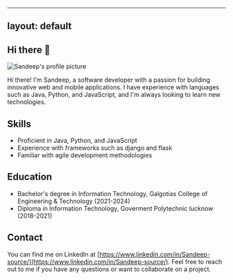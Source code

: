
---
layout: default
---

## Hi there 👋

![Sandeep's profile picture](https://i.imgur.com/YOUR-PROFILE-PICTURE.jpg)

Hi there! I'm Sandeep, a software developer with a passion for building innovative web and mobile applications. I have experience with languages such as Java, Python, and JavaScript, and I'm always looking to learn new technologies.

## Skills

- Proficient in Java, Python, and JavaScript
- Experience with frameworks such as django and flask
- Familiar with agile development methodologies

## Education

- Bachelor's degree in Information Technology, Galgotias College of Engineering & Technology (2021-2024)
- Diploma in Information Technology, Goverment Polytechnic lucknow (2018-2021)

## 

## Contact

You can find me on LinkedIn at [https://www.linkedin.com/in/Sandeep-source/](https://www.linkedin.com/in/Sandeep-source/). Feel free to reach out to me if you have any questions or want to collaborate on a project.

<!--
**Sandeep-source/Sandeep-source** is a ✨ _special_ ✨ repository because its `README.md` (this file) appears on your GitHub profile.

Here are some ideas to get you started:

- 🔭 I’m currently working on ...
- 🌱 I’m currently learning ...
- 👯 I’m looking to collaborate on ...
- 🤔 I’m looking for help with ...
- 💬 Ask me about ...
- 📫 How to reach me: ...
- 😄 Pronouns: ...
- ⚡ Fun fact: ...
-->
